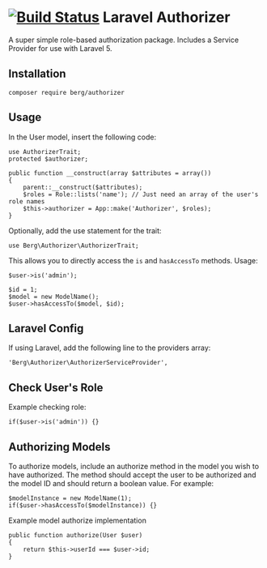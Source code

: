 [![Build Status](https://travis-ci.org/mrberggg/authorizer.svg)](https://travis-ci.org/mrberggg/authorizer)
Laravel Authorizer
==================

A super simple role-based authorization package. Includes a Service Provider for use with Laravel 5.


Installation
------------
`composer require berg/authorizer`

Usage
-----

In the User model, insert the following code:

    use AuthorizerTrait;
    protected $authorizer;

    public function __construct(array $attributes = array())
    {
        parent::__construct($attributes);
        $roles = Role::lists('name'); // Just need an array of the user's role names
        $this->authorizer = App::make('Authorizer', $roles);
    }

Optionally, add the use statement for the trait:

    use Berg\Authorizer\AuthorizerTrait;
    
This allows you to directly access the `is` and `hasAccessTo` methods. Usage:

    $user->is('admin');
    
    $id = 1;
    $model = new ModelName();
    $user->hasAccessTo($model, $id);

Laravel Config
--------------
If using Laravel, add the following line to the providers array:

    'Berg\Authorizer\AuthorizerServiceProvider',


Check User's Role
-----------------

Example checking role:

    if($user->is('admin')) {}


Authorizing Models
------------------

To authorize models, include an authorize method in the model you wish to have authorized. The method should accept the user to be authorized and the model ID and should return a boolean value. For example:

    $modelInstance = new ModelName(1);
    if($user->hasAccessTo($modelInstance)) {}
    
Example model authorize implementation

    public function authorize(User $user)
    {
        return $this->userId === $user->id;
    }
    